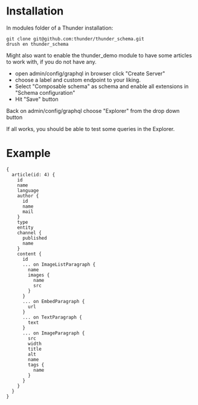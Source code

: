 # Installation

In modules folder of a Thunder installation:

    git clone git@github.com:thunder/thunder_schema.git
    drush en thunder_schema

Might also want to enable the thunder_demo module to have some articles to work with, if you do not have any.

+ open admin/config/graphql in browser click "Create Server"
+ choose a label and custom endpoint to your liking.
+ Select "Composable schema" as schema and enable all extensions in "Schema configuration"
+ Hit "Save" button

Back on admin/config/graphql choose "Explorer" from the drop down button

If all works, you should be able to test some queries in the Explorer.

# Example

    {
      article(id: 4) {
        id
        name
        language
        author {
          id
          name
          mail
        }
        type
        entity
        channel {
          published
          name
        }
        content {
          id
          ... on ImageListParagraph {
            name
            images {
              name
              src
            }
          }
          ... on EmbedParagraph {
            url
          }
          ... on TextParagraph {
            text
          }
          ... on ImageParagraph {
            src
            width
            title
            alt
            name
            tags {
              name
            }
          }
        }
      }
    }

